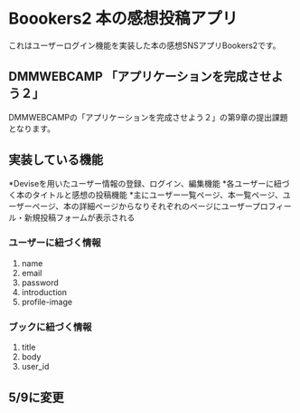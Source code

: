 # Boookers2 本の感想投稿アプリ
これはユーザーログイン機能を実装した本の感想SNSアプリBookers2です。

## DMMWEBCAMP 「アプリケーションを完成させよう２」
DMMWEBCAMPの「アプリケーションを完成させよう２」の第9章の提出課題となります。

## 実装している機能
*Deviseを用いたユーザー情報の登録、ログイン、編集機能
*各ユーザーに紐づく本のタイトルと感想の投稿機能
*主にユーザー一覧ページ、本一覧ページ、ユーザーページ、本の詳細ページからなりそれぞれのページにユーザープロフィール・新規投稿フォームが表示される

### ユーザーに紐づく情報
1. name
2. email
3. password
4. introduction
5. profile-image

### ブックに紐づく情報
1. title
2. body
3. user_id

## 5/9に変更